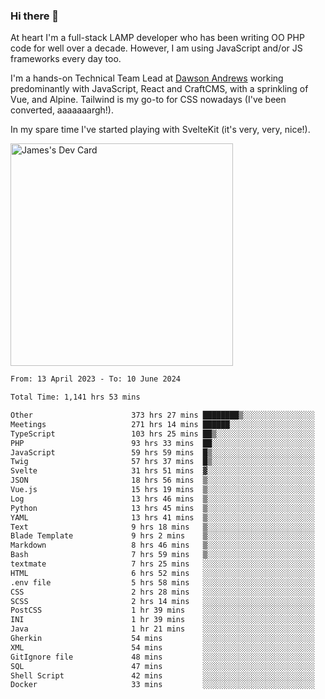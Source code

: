 ### Hi there 👋

<!--
**JamesNock/JamesNock** is a ✨ _special_ ✨ repository because its `README.md` (this file) appears on your GitHub profile.

Here are some ideas to get you started:

- 🔭 I’m currently working on ...
- 🌱 I’m currently learning ...
- 👯 I’m looking to collaborate on ...
- 🤔 I’m looking for help with ...
- 💬 Ask me about ...
- 📫 How to reach me: ...
- 😄 Pronouns: ...
- ⚡ Fun fact: ...
-->
At heart I'm a full-stack LAMP developer who has been writing OO PHP code for well over a decade. However, I am using JavaScript and/or JS frameworks every day too.

I'm a hands-on Technical Team Lead at [Dawson Andrews](https://www.dawsonandrews.com/) working predominantly with JavaScript, React and CraftCMS, with a sprinkling of Vue, and Alpine. Tailwind is my go-to for CSS nowadays (I've been converted, aaaaaaargh!).

In my spare time I've started playing with SvelteKit (it's very, very, nice!).

<a href="https://app.daily.dev/h2onock"><img src="https://api.daily.dev/devcards/v2/XQraFlxE3JPWOlcSuOB2K.png?type=default&r=18u" width="356" alt="James's Dev Card"/></a>

<!--START_SECTION:waka-->

```txt
From: 13 April 2023 - To: 10 June 2024

Total Time: 1,141 hrs 53 mins

Other                      373 hrs 27 mins ████████▒░░░░░░░░░░░░░░░░   32.71 %
Meetings                   271 hrs 14 mins ██████░░░░░░░░░░░░░░░░░░░   23.76 %
TypeScript                 103 hrs 25 mins ██▒░░░░░░░░░░░░░░░░░░░░░░   09.06 %
PHP                        93 hrs 33 mins  ██░░░░░░░░░░░░░░░░░░░░░░░   08.19 %
JavaScript                 59 hrs 59 mins  █▒░░░░░░░░░░░░░░░░░░░░░░░   05.25 %
Twig                       57 hrs 37 mins  █▒░░░░░░░░░░░░░░░░░░░░░░░   05.05 %
Svelte                     31 hrs 51 mins  ▓░░░░░░░░░░░░░░░░░░░░░░░░   02.79 %
JSON                       18 hrs 56 mins  ▒░░░░░░░░░░░░░░░░░░░░░░░░   01.66 %
Vue.js                     15 hrs 19 mins  ▒░░░░░░░░░░░░░░░░░░░░░░░░   01.34 %
Log                        13 hrs 46 mins  ▒░░░░░░░░░░░░░░░░░░░░░░░░   01.21 %
Python                     13 hrs 45 mins  ▒░░░░░░░░░░░░░░░░░░░░░░░░   01.21 %
YAML                       13 hrs 41 mins  ▒░░░░░░░░░░░░░░░░░░░░░░░░   01.20 %
Text                       9 hrs 18 mins   ▒░░░░░░░░░░░░░░░░░░░░░░░░   00.82 %
Blade Template             9 hrs 2 mins    ▒░░░░░░░░░░░░░░░░░░░░░░░░   00.79 %
Markdown                   8 hrs 46 mins   ▒░░░░░░░░░░░░░░░░░░░░░░░░   00.77 %
Bash                       7 hrs 59 mins   ▒░░░░░░░░░░░░░░░░░░░░░░░░   00.70 %
textmate                   7 hrs 25 mins   ░░░░░░░░░░░░░░░░░░░░░░░░░   00.65 %
HTML                       6 hrs 52 mins   ░░░░░░░░░░░░░░░░░░░░░░░░░   00.60 %
.env file                  5 hrs 58 mins   ░░░░░░░░░░░░░░░░░░░░░░░░░   00.52 %
CSS                        2 hrs 28 mins   ░░░░░░░░░░░░░░░░░░░░░░░░░   00.22 %
SCSS                       2 hrs 14 mins   ░░░░░░░░░░░░░░░░░░░░░░░░░   00.20 %
PostCSS                    1 hr 39 mins    ░░░░░░░░░░░░░░░░░░░░░░░░░   00.15 %
INI                        1 hr 39 mins    ░░░░░░░░░░░░░░░░░░░░░░░░░   00.15 %
Java                       1 hr 21 mins    ░░░░░░░░░░░░░░░░░░░░░░░░░   00.12 %
Gherkin                    54 mins         ░░░░░░░░░░░░░░░░░░░░░░░░░   00.08 %
XML                        54 mins         ░░░░░░░░░░░░░░░░░░░░░░░░░   00.08 %
GitIgnore file             48 mins         ░░░░░░░░░░░░░░░░░░░░░░░░░   00.07 %
SQL                        47 mins         ░░░░░░░░░░░░░░░░░░░░░░░░░   00.07 %
Shell Script               42 mins         ░░░░░░░░░░░░░░░░░░░░░░░░░   00.06 %
Docker                     33 mins         ░░░░░░░░░░░░░░░░░░░░░░░░░   00.05 %
```

<!--END_SECTION:waka-->
